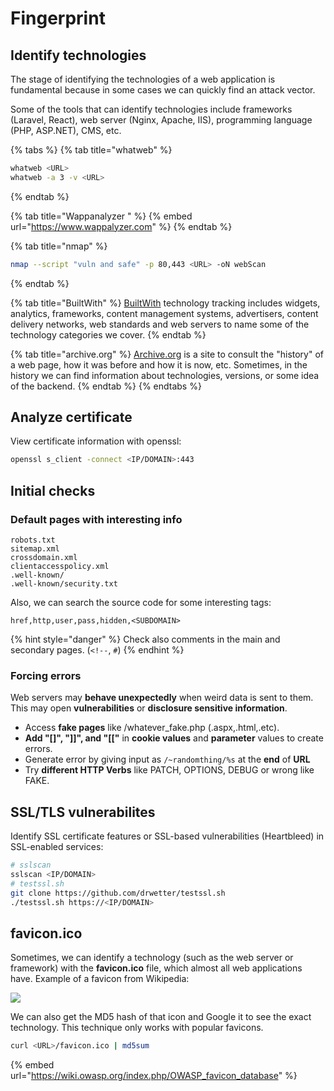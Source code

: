# Fingerprint

## Identify technologies

The stage of identifying the technologies of a web application is fundamental because in some cases we can quickly find an attack vector.

Some of the tools that can identify technologies include frameworks (Laravel, React), web server (Nginx, Apache, IIS), programming language (PHP, ASP.NET), CMS, etc.

{% tabs %}
{% tab title="whatweb" %}
```bash
whatweb <URL>
whatweb -a 3 -v <URL>
```
{% endtab %}

{% tab title="Wappanalyzer " %}
{% embed url="https://www.wappalyzer.com" %}
{% endtab %}

{% tab title="nmap" %}
```bash
nmap --script "vuln and safe" -p 80,443 <URL> -oN webScan
```
{% endtab %}

{% tab title="BuiltWith" %}
[BuiltWith](https://builtwith.com) technology tracking includes widgets, analytics, frameworks, content management systems, advertisers, content delivery networks, web standards and web servers to name some of the technology categories we cover.
{% endtab %}

{% tab title="archive.org" %}
[Archive.org](https://archive.org) is a site to consult the "history" of a web page, how it was before and how it is now, etc. Sometimes, in the history we can find information about technologies, versions, or some idea of the backend.
{% endtab %}
{% endtabs %}

## Analyze certificate

View certificate information with openssl:

```bash
openssl s_client -connect <IP/DOMAIN>:443
```

## Initial checks

### Default pages with interesting info

```
robots.txt
sitemap.xml
crossdomain.xml
clientaccesspolicy.xml
.well-known/
.well-known/security.txt
```

Also, we can search the source code for some interesting tags:

```
href,http,user,pass,hidden,<SUBDOMAIN>
```

{% hint style="danger" %}
Check also comments in the main and secondary pages. (`<!--`, `#`)
{% endhint %}

### Forcing errors

Web servers may **behave unexpectedly** when weird data is sent to them. This may open **vulnerabilities** or **disclosure sensitive information**.

* Access **fake pages** like /whatever\_fake.php (.aspx,.html,.etc).
* **Add "\[]", "]]", and "\[\["** in **cookie values** and **parameter** values to create errors.
* Generate error by giving input as `/~randomthing/%s` at the **end** of **URL**
* Try **different HTTP Verbs** like PATCH, OPTIONS, DEBUG or wrong like FAKE.

## SSL/TLS vulnerabilites

Identify SSL certificate features or SSL-based vulnerabilities (Heartbleed) in SSL-enabled services:

```bash
# sslscan
sslscan <IP/DOMAIN>
# testssl.sh
git clone https://github.com/drwetter/testssl.sh
./testssl.sh https://<IP/DOMAIN>
```

## favicon.ico

Sometimes, we can identify a technology (such as the web server or framework) with the **favicon.ico** file, which almost all web applications have. Example of a favicon from Wikipedia:

![](../../../.gitbook/assets/favicon\_wikipedia.ico)

We can also get the MD5 hash of that icon and Google it to see the exact technology. This technique only works with popular favicons.

```bash
curl <URL>/favicon.ico | md5sum
```

{% embed url="https://wiki.owasp.org/index.php/OWASP_favicon_database" %}

